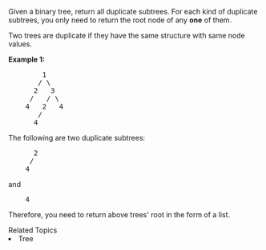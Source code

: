 <p>Given a binary tree, return all duplicate subtrees. For each kind of duplicate subtrees, you only need to return the root node of any <b>one</b> of them.</p>

<p>Two trees are duplicate if they have the same structure with same node values.</p>

<p><b>Example 1: </b></p>

<pre>
        1
       / \
      2   3
     /   / \
    4   2   4
       /
      4
</pre>

<p>The following are two duplicate subtrees:</p>

<pre>
      2
     /
    4
</pre>

<p>and</p>

<pre>
    4
</pre>
Therefore, you need to return above trees&#39; root in the form of a list.<div><div>Related Topics</div><div><li>Tree</li></div></div>